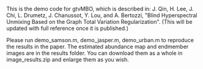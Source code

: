 This is the demo code for gtvMBO, which is described in:
J. Qin, H. Lee, J. Chi, L. Drumetz, J. Chanussot, Y. Lou, and A. Bertozzi, "Blind Hyperspectral Unmixing Based on the Graph Total Variation Regularization".
(This will be updated with full reference once it is published.)

Please run demo_samson.m, demo_jasper.m, demo_urban.m to reproduce the results in the paper. 
The estimated abundance map and endmember images are in the results folder. You can download them as a whole in image_results.zip and enlarge them as you wish. 
